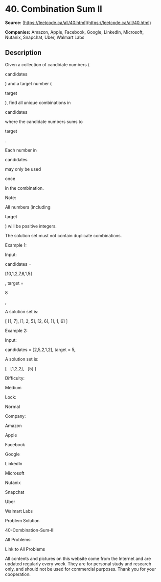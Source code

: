 # 40. Combination Sum II

**Source:** [https://leetcode.ca/all/40.html](https://leetcode.ca/all/40.html)

**Companies:** Amazon, Apple, Facebook, Google, LinkedIn, Microsoft, Nutanix, Snapchat, Uber, Walmart Labs

## Description

Given a collection of candidate numbers (

candidates

) and a target number (

target

),
        find all unique combinations in

candidates

where the candidate numbers
        sums to

target

.

Each number in

candidates

may only be used

once

in the
        combination.

Note:

All numbers (including

target

) will be positive integers.

The solution set must not contain duplicate combinations.

Example 1:

Input:

candidates =

[10,1,2,7,6,1,5]

, target =

8

,

A solution set is:

[
  [1, 7],
  [1, 2, 5],
  [2, 6],
  [1, 1, 6]
]

Example 2:

Input:

candidates = [2,5,2,1,2], target = 5,

A solution set is:

[
  [1,2,2],
  [5]
]

Difficulty:

Medium

Lock:

Normal

Company:

Amazon

Apple

Facebook

Google

LinkedIn

Microsoft

Nutanix

Snapchat

Uber

Walmart Labs

Problem Solution

40-Combination-Sum-II

All Problems:

Link to All Problems

All contents and pictures on this website come from the Internet and are updated regularly every week. They are for personal study and research only, and should not be used for commercial purposes. Thank you for your cooperation.

